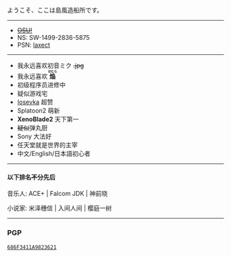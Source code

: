 ようこそ、ここは島風造船所です。

---

- [~~OSU!~~](https://osu.ppy.sh/users/6428299)
- NS: SW-1499-2836-5875
- PSN: [laxect](https://psnine.com/psnid/laxect)

---

- 我永远喜欢初音ミク ~~.jpg~~
- 我永远喜欢 **<ruby>焔<rt>ほむら</rt></ruby>**
- 初级程序员进修中
- 疑似游戏宅
- [Iosevka](https://github.com/be5invis/Iosevka) 超赞
- Splatoon2 萌新
- **XenoBlade2** 天下第一
- <del>疑似</del>弹丸厨
- Sony 大法好
- 任天堂就是世界的主宰
- 中文/English/日本語初心者

---

#### 以下排名<del>不</del>分先后

音乐人: ACE+ | Falcom JDK | 神前晓

小说家: 米泽穗信 | 入间人间 | 樱庭一树

---

### PGP

[`686F3411A9823621`](http://keyserver.ubuntu.com/pks/lookup?op=get&search=0xc26bce774cc866acde9b127c686f3411a9823621)
